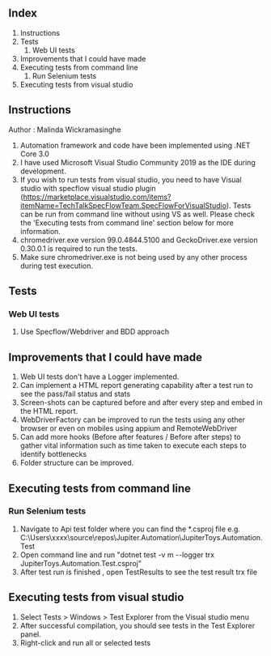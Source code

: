 

## Index

1. Instructions
1. Tests
    1. Web UI tests
1. Improvements that I could have made
1. Executing tests from command line
    1. Run Selenium tests
1. Executing tests from visual studio 

## Instructions

Author : Malinda Wickramasinghe

1. Automation framework and code have been implemented using .NET Core 3.0 
2. I have used Microsoft Visual Studio Community 2019 as the IDE during development. 
3. If you wish to run tests from visual studio, you need to have Visual studio with specflow visual studio plugin (https://marketplace.visualstudio.com/items?itemName=TechTalkSpecFlowTeam.SpecFlowForVisualStudio). Tests can be run from command line without using VS as well. Please check the 'Executing tests from command line' section below for more information.
4. chromedriver.exe version 99.0.4844.5100 and GeckoDriver.exe version 0.30.0.1 is required to run the tests.
7. Make sure chromedriver.exe is not being used by any other process during test execution.


## Tests

### Web UI tests

1. Use Specflow/Webdriver and BDD approach

## Improvements that I could have made

1. Web UI tests don't have a Logger implemented.
2. Can implement a HTML report generating capability after a test run to see the pass/fail status and stats
3. Screen-shots can be captured before and after every step and embed in the HTML report.
4. WebDriverFactory can be improved to run the tests using any other browser or even on mobiles using appium and RemoteWebDriver
6. Can add more hooks (Before after features / Before after steps) to gather vital information such as time taken to execute each steps to identify bottlenecks
7. Folder structure can be improved.

## Executing tests from command line

### Run Selenium tests
1. Navigate to Api test folder where you can find the *.csproj file e.g. 
C:\Users\xxxx\source\repos\Jupiter.Automation\JupiterToys.Automation.Test
2. Open command line and run "dotnet test -v m --logger trx JupiterToys.Automation.Test.csproj"
3. After test run is finished , open TestResults to see the test result trx file

## Executing tests from visual studio 

1. Select Tests > Windows > Test Explorer from the Visual studio menu
2. After successful compilation, you should see tests in the Test Explorer panel.
3. Right-click and run all or selected tests
